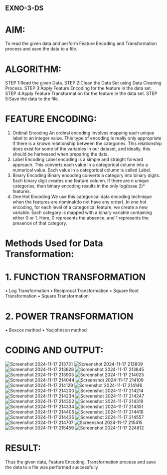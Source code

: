 ## EXNO-3-DS

# AIM:
To read the given data and perform Feature Encoding and Transformation process and save the data to a file.

# ALGORITHM:
STEP 1:Read the given Data.
STEP 2:Clean the Data Set using Data Cleaning Process.
STEP 3:Apply Feature Encoding for the feature in the data set.
STEP 4:Apply Feature Transformation for the feature in the data set.
STEP 5:Save the data to the file.

# FEATURE ENCODING:
1. Ordinal Encoding
An ordinal encoding involves mapping each unique label to an integer value. This type of encoding is really only appropriate if there is a known relationship between the categories. This relationship does exist for some of the variables in our dataset, and ideally, this should be harnessed when preparing the data.
2. Label Encoding
Label encoding is a simple and straight forward approach. This converts each value in a categorical column into a numerical value. Each value in a categorical column is called Label.
3. Binary Encoding
Binary encoding converts a category into binary digits. Each binary digit creates one feature column. If there are n unique categories, then binary encoding results in the only log(base 2)ⁿ features.
4. One Hot Encoding
We use this categorical data encoding technique when the features are nominal(do not have any order). In one hot encoding, for each level of a categorical feature, we create a new variable. Each category is mapped with a binary variable containing either 0 or 1. Here, 0 represents the absence, and 1 represents the presence of that category.

# Methods Used for Data Transformation:
  # 1. FUNCTION TRANSFORMATION
• Log Transformation
• Reciprocal Transformation
• Square Root Transformation
• Square Transformation
  # 2. POWER TRANSFORMATION
• Boxcox method
• Yeojohnson method

# CODING AND OUTPUT:
![Screenshot 2024-11-17 213731](https://github.com/user-attachments/assets/0f4737ef-5d28-4118-a1f5-d86919fb4838)
![Screenshot 2024-11-17 213809](https://github.com/user-attachments/assets/69f454fb-651d-42a4-8526-04c4037eb880)
![Screenshot 2024-11-17 213828](https://github.com/user-attachments/assets/13e9dd30-8126-4f35-b690-2d5383c5fec3)
![Screenshot 2024-11-17 213845](https://github.com/user-attachments/assets/2e82f7f7-522c-4ca7-86d3-e44072a1f16a)
![Screenshot 2024-11-17 213905](https://github.com/user-attachments/assets/6a7a8b3b-14de-46c9-aa38-b246b4ae6c75)
![Screenshot 2024-11-17 214025](https://github.com/user-attachments/assets/ece7867d-ebe7-4929-a641-badc6050090e)
![Screenshot 2024-11-17 214044](https://github.com/user-attachments/assets/4a66b804-7596-4c49-bb96-4a1a9ef1e698)
![Screenshot 2024-11-17 214109](https://github.com/user-attachments/assets/5034e0f6-2526-41ec-a395-2256975033d1)
![Screenshot 2024-11-17 214129](https://github.com/user-attachments/assets/c26da66f-f5a3-46f5-b37f-1342c776db35)
![Screenshot 2024-11-17 214146](https://github.com/user-attachments/assets/281c5682-5b20-4a81-9022-83b4f94c1bd1)
![Screenshot 2024-11-17 214200](https://github.com/user-attachments/assets/5d1f85e1-5d27-4b8e-ac59-a0f0ec74ed88)
![Screenshot 2024-11-17 214214](https://github.com/user-attachments/assets/76622c53-20e3-4a7b-899f-3b4c5569a932)
![Screenshot 2024-11-17 214234](https://github.com/user-attachments/assets/5d649623-38a6-4152-a2fb-b415c6173c03)
![Screenshot 2024-11-17 214247](https://github.com/user-attachments/assets/47313949-2edc-4798-9557-dd5b24e90335)
![Screenshot 2024-11-17 214302](https://github.com/user-attachments/assets/601b3a2b-6d7f-4a8d-8f33-1cca370f3dcb)
![Screenshot 2024-11-17 214319](https://github.com/user-attachments/assets/6289e3c3-2c7c-400a-b64c-51222bb7e3aa)
![Screenshot 2024-11-17 214334](https://github.com/user-attachments/assets/be69caab-04c4-4d17-b2a4-a7fe203ab1dd)
![Screenshot 2024-11-17 214351](https://github.com/user-attachments/assets/824ed6dd-554f-4e5d-8055-fb60d245320d)
![Screenshot 2024-11-17 214405](https://github.com/user-attachments/assets/12b18d6f-8039-4952-b958-d22d9c06199e)
![Screenshot 2024-11-17 214419](https://github.com/user-attachments/assets/048d0ed3-e617-45ea-a6ca-1cbe5e76d823)
![Screenshot 2024-11-17 214435](https://github.com/user-attachments/assets/30bf8135-cabd-4d4e-9d97-883f134fb6ee)
![Screenshot 2024-11-17 214557](https://github.com/user-attachments/assets/5fda65e6-766d-470b-a8ee-febb5453431a)
![Screenshot 2024-11-17 214707](https://github.com/user-attachments/assets/c968cf52-5179-4760-9ebd-55aace14717b)
![Screenshot 2024-11-17 215415](https://github.com/user-attachments/assets/6f5d5280-7fa0-42ce-a603-880279534f15)
![Screenshot 2024-11-17 215459](https://github.com/user-attachments/assets/90a62caa-1c42-48d4-9af5-16d3ea1a0ef0)
![Screenshot 2024-11-17 224812](https://github.com/user-attachments/assets/4fbe2fde-7a4d-460c-8267-ae8a20f5c4da)


# RESULT:
Thus the given data, Feature Encoding, Transformation process and save the data to a file was performed successfully
       
